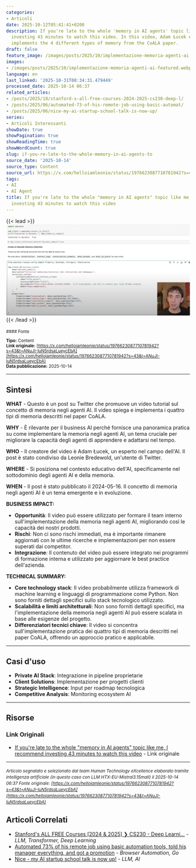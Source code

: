 ```yaml
---
categories:
- Articoli
date: 2025-10-12T05:41:41+0200
description: If you're late to the whole 'memory in AI agents' topic like me, I recommend
  investing 43 minutes to watch this video. In this video, Adam Łucek explains and
  implements the 4 different types of memory from the CoALA paper.
draft: false
feature_image: /images/posts/2025/10/implementazione-memoria-agenti-ai-featured.webp
images:
- /images/posts/2025/10/implementazione-memoria-agenti-ai-featured.webp
language: en
last_linked: '2025-10-31T08:34:31.479449'
processed_date: 2025-10-14 06:37
related_articles:
- /posts/2025/10/stanford-s-all-free-courses-2024-2025-cs230-deep-l/
- /posts/2025/06/automated-73-of-his-remote-job-using-basic-automat/
- /posts/2025/06/nice-my-ai-startup-school-talk-is-now-up/
series:
- Articoli Interessanti
showDate: true
showPagination: true
showReadingTime: true
showWordCount: true
slug: if-you-re-late-to-the-whole-memory-in-ai-agents-to
source_date: '2025-10-14'
source_type: Content
source_url: https://x.com/helloiamleonie/status/1976623087710781942?s=43&t=ANuJI-IuN5rdsaLueycEbA
tags:
- AI
- AI Agent
title: If you're late to the whole "memory in AI agents" topic like me, I recommend
  investing 43 minutes to watch this video
---
```


{{< lead >}}
![Featured image](/images/posts/2025/10/implementazione-memoria-agenti-ai-featured.webp)
{{< /lead >}}

<small>
#### Fonte

**Tipo:** Content  
**Link originale:** [https://x.com/helloiamleonie/status/1976623087710781942?s=43&t=ANuJI-IuN5rdsaLueycEbA](https://x.com/helloiamleonie/status/1976623087710781942?s=43&t=ANuJI-IuN5rdsaLueycEbA)  
**Data pubblicazione:** 2025-10-14

</small>

---

## Sintesi

**WHAT** - Questo è un post su Twitter che promuove un video tutorial sul concetto di memoria negli agenti AI. Il video spiega e implementa i quattro tipi di memoria descritti nel paper CoALA.

**WHY** - È rilevante per il business AI perché fornisce una panoramica pratica su come implementare la memoria negli agenti AI, un tema cruciale per migliorare la capacità degli agenti di apprendere e adattarsi nel tempo.

**WHO** - Il creatore del video è Adam Łucek, un esperto nel campo dell'AI. Il post è stato condiviso da Leonie Bredewold, un'utente di Twitter.

**WHERE** - Si posiziona nel contesto educativo dell'AI, specificamente nel sottodominio degli agenti AI e della memoria.

**WHEN** - Il post è stato pubblicato il 2024-05-16. Il concetto di memoria negli agenti AI è un tema emergente e in evoluzione.

**BUSINESS IMPACT:**
- **Opportunità**: Il video può essere utilizzato per formare il team interno sull'implementazione della memoria negli agenti AI, migliorando così le capacità dei nostri prodotti.
- **Rischi**: Non ci sono rischi immediati, ma è importante rimanere aggiornati con le ultime ricerche e implementazioni per non essere superati dai competitor.
- **Integrazione**: Il contenuto del video può essere integrato nei programmi di formazione interna e utilizzato per aggiornare le best practice dell'azienda.

**TECHNICAL SUMMARY:**
- **Core technology stack**: Il video probabilmente utilizza framework di machine learning e linguaggi di programmazione come Python. Non sono forniti dettagli specifici sullo stack tecnologico utilizzato.
- **Scalabilità e limiti architetturali**: Non sono forniti dettagli specifici, ma l'implementazione della memoria negli agenti AI può essere scalata in base alle esigenze del progetto.
- **Differenziatori tecnici chiave**: Il video si concentra sull'implementazione pratica dei quattro tipi di memoria descritti nel paper CoALA, offrendo un approccio pratico e applicabile.

---

## Casi d'uso

- **Private AI Stack**: Integrazione in pipeline proprietarie
- **Client Solutions**: Implementazione per progetti clienti
- **Strategic Intelligence**: Input per roadmap tecnologica
- **Competitive Analysis**: Monitoring ecosystem AI

---



## Risorse

### Link Originali
- [If you're late to the whole \"memory in AI agents\" topic like me, I recommend investing 43 minutes to watch this video](https://x.com/helloiamleonie/status/1976623087710781942?s=43&t=ANuJI-IuN5rdsaLueycEbA) - Link originale


---

*<small>Articolo segnalato e selezionato dal team Human Technology eXcellence elaborato tramite intelligenza artificiale (in questo caso con LLM HTX-EU-Mistral3.1Small) il 2025-10-14 06:37
Fonte originale: [https://x.com/helloiamleonie/status/1976623087710781942?s=43&t=ANuJI-IuN5rdsaLueycEbA](https://x.com/helloiamleonie/status/1976623087710781942?s=43&t=ANuJI-IuN5rdsaLueycEbA)</small>*

## Articoli Correlati

- [Stanford's ALL FREE Courses [2024 &amp; 2025] ❯ CS230 - Deep Learni...](/posts/2025/10/stanford-s-all-free-courses-2024-2025-cs230-deep-l/) - *LLM, Transformer, Deep Learning*
- [Automated 73% of his remote job using basic automation tools, told his manager everything, and got a promotion](/posts/2025/06/automated-73-of-his-remote-job-using-basic-automat/) - *Browser Automation, Go*
- [Nice - my AI startup school talk is now up!](/posts/2025/06/nice-my-ai-startup-school-talk-is-now-up/) - *LLM, AI*